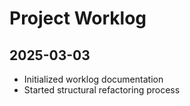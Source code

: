 # Project Worklog

## 2025-03-03

- Initialized worklog documentation
- Started structural refactoring process
